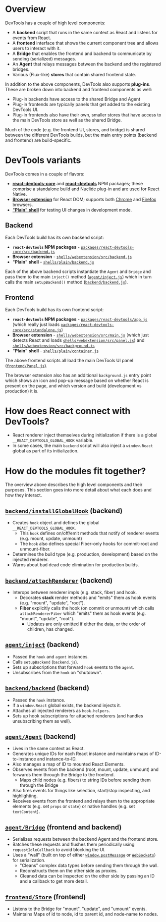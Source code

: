 # Overview

DevTools has a couple of high level components:

- A **backend** script that runs in the same context as React and listens for events from React.
- A **frontend** interface that shows the current component tree and allows users to interact with it.
- A **Bridge** that enables the frontend and backend to communicate by sending (serialized) messages.
- An **Agent** that relays messages between the backend and the registered bridges.
- Various (Flux-like) **stores** that contain shared frontend state.

In addition to the above components, DevTools also supports **plug-ins**. These are broken down into backend and frontend components as well:

- Plug-in backends have access to the shared Bridge and Agent
- Plug-in frontends are typically panels that get added to the existing DevTools UI.
- Plug-in frontends also have their own, smaller stores that have access to the main DevTools store as well as the shared Bridge.

Much of the code (e.g. the frontend UI, stores, and bridge) is shared between the different DevTools builds, but the main entry points (backend and frontend) are build-specific.

# DevTools variants

DevTools comes in a couple of flavors:

- [**react-devtools-core**](https://github.com/facebook/react-devtools/tree/master/packages/react-devtools-core) and [**react-devtools**](https://github.com/facebook/react-devtools/tree/master/packages/react-devtools) NPM packages; these comprise a standalone build and Nuclide plug-in and are used for React Native.
- [**Browser extension**](https://github.com/facebook/react-devtools/tree/master/shells/webextension) for React DOM; supports both [Chrome](https://github.com/facebook/react-devtools/tree/master/shells/chrome) and [Firefox](https://github.com/facebook/react-devtools/tree/master/shells/firefox) browsers.
- [**"Plain" shell**](https://github.com/facebook/react-devtools/tree/master/shells/plain) for testing UI changes in development mode.

## Backend

Each DevTools build has its own backend script:

- **`react-devtools` NPM packages** - [`packages/react-devtools-core/src/backend.js`](https://github.com/facebook/react-devtools/blob/master/packages/react-devtools-core/src/backend.js)
- **Browser extension** - [`shells/webextension/src/backend.js`](https://github.com/facebook/react-devtools/blob/master/shells/webextension/src/backend.js)
- **"Plain" shell** - [`shells/plain/backend.js`](https://github.com/facebook/react-devtools/blob/master/shells/plain/backend.js)

Each of the above backend scripts instantiate the `Agent` and `Bridge` and pass them to the main `inject()` method ([`agent/inject.js`](https://github.com/facebook/react-devtools/blob/master/agent/inject.js)) which in turn calls the main `setupBackend()` method ([`backend/backend.js`](https://github.com/facebook/react-devtools/blob/master/backend/backend.js)).

## Frontend

Each DevTools build has its own frontend script:

- **`react-devtools` NPM packages** - [`packages/react-devtools/app.js`](https://github.com/facebook/react-devtools/blob/master/packages/react-devtools/app.js) (which really just loads [`packages/react-devtools-core/src/standalone.js`](https://github.com/facebook/react-devtools/blob/master/packages/react-devtools-core/src/standalone.js))
- **Browser extension** - [`shells/webextension/src/main.js`](https://github.com/facebook/react-devtools/blob/master/shells/webextension/src/main.js) (which just detects React and loads [`shells/webextension/src/panel.js`](https://github.com/facebook/react-devtools/blob/master/shells/webextension/src/panel.js)) and [`shells/webextension/src/background.js`](https://github.com/facebook/react-devtools/blob/master/shells/webextension/src/background.js)
- **"Plain" shell** - [`shells/plain/container.js`](https://github.com/facebook/react-devtools/blob/master/shells/plain/container.js)

The above frontend scripts all load the main DevTools UI panel ([`frontend/Panel.js`](https://github.com/facebook/react-devtools/blob/master/frontend/Panel.js)).

The browser extension also has an additional `background.js` entry point which shows an icon and pop-up message based on whether React is present on the page, and which version and build (development vs production) it is.

# How does React connect with DevTools?

- React renderer inject themselves during initialization if there is a global `__REACT_DEVTOOLS_GLOBAL_HOOK` variable.
- In some cases, the main `backend` script will also inject a `window.React` global as part of its initialization.

# How do the modules fit together?

The overview above describes the high level components and their purposes. This section goes into more detail about what each does and how they interact.

## [`backend/installGlobalHook`](https://github.com/facebook/react-devtools/blob/master/backend/installGlobalHook.js) (backend)

- Creates `hook` object and defines the global `__REACT_DEVTOOLS_GLOBAL_HOOK`.
  - This `hook` defines on/off/emit methods that notify of renderer events (e.g. mount, update, unmount)
  - The `hook` also defines special Fiber-only hooks for commit-root and unmount-fiber.
- Determines the build type (e.g. production, development) based on the injected renderer.
- Warns about bad dead code elimination for production builds.

## [`backend/attachRenderer`](https://github.com/facebook/react-devtools/blob/master/backend/attachRenderer.js) (backend)

- Interops between renderer impls (e.g. stack, fiber) and hook.
  - Decorates **stack** render methods and "emits" them as hook events (e.g. "mount", "update", "root").
  - **Fiber** explicitly calls the hook (on commit or unmount) which calls `attachRendererFiber` which "emits" them as hook events (e.g. "mount", "update", "root").
    - Updates are only emitted if either the data, or the order of children, has changed.

## [`agent/inject`](https://github.com/facebook/react-devtools/blob/master/agent/inject.js) (backend)

- Passed the `hook` and `agent` instances.
- Calls `setupBackend` (`backend.js`).
- Sets up subscriptions that forward `hook` events to the `agent`.
- Unsubscribes from the `hook` on "shutdown".

## [`backend/backend`](https://github.com/facebook/react-devtools/blob/master/backend/backend.js) (backend)

- Passed the `hook` instance.
- If a `window.React` global exists, the backend injects it.
- Attaches all injected renderers as `hook.helpers`.
- Sets up hook subscriptions for attached renderers (and handles unsubscribing them as well).

## [`agent/Agent`](https://github.com/facebook/react-devtools/blob/master/agent/Agent.js) (backend)

- Lives in the same context as React.
- Generates unique IDs for each React instance and maintains maps of ID-to-instance and instance-to-ID.
- Also manages a map of ID to mounted React Elements.
- Observes events from the backend (root, mount, update, unmount) and forwards them through the Bridge to the frontend.
  - Maps child nodes (e.g. fibers) to string IDs before sending them through the Bridge
- Also fires events for things like selection, start/stop inspecting, and highlighting.
- Receives events from the frontend and relays them to the appropriate elements (e.g. set `props` or `state`) or native handles (e.g. set `textContent`).

## [`agent/Bridge`](https://github.com/facebook/react-devtools/blob/master/agent/Bridge.js) (frontend and backend)

- Serializes requests between the backend Agent and the frontend store.
- Batches these requests and flushes them periodically using `requestIdleCallback` to avoid blocking the UI.
- Uses a "wall" (built on top of either [`window.postMessage`](https://developer.mozilla.org/en-US/docs/Web/API/Window/postMessage) or [`WebSockets`](https://developer.mozilla.org/en-US/docs/Web/API/WebSockets_API)) for serialization.
  - "Cleans" complex data types before sending them through the wall.
  - Reconstructs them on the other side as proxies.
  - Cleaned data can be inspected on the other side by passing an ID and a callback to get more detail.

## [`frontend/Store`](https://github.com/facebook/react-devtools/blob/master/frontend/Store.js) (frontend)

- Listens to the Bridge for "mount", "update", and "umount" events.
- Maintains Maps of id to node, id to parent id, and node-name to nodes.

